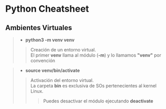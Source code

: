 
# Python Cheatsheet

## Ambientes Virtuales

>* **python3 -m venv venv**
>>Creación de un entorno virtual.  
  El primer **venv** llama al módulo (**-m**) y lo llamamos **"venv"** por convención  

>* **source venv/bin/activate**
>>Activación del entorno virtual.  
  La carpeta **bin** es exclusiva de SOs pertenecientes al kernel Linux.
>>>Puedes desactivar el módulo ejecutando **deactivate**